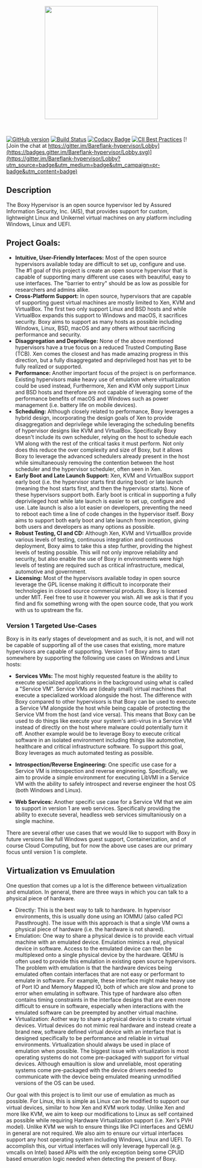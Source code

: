 <p align="center">
  <img src="https://github.com/Bareflank/boxy/raw/master/docs/boxy_logo.png" width="300">
</p>

<br>

[![GitHub version](https://badge.fury.io/gh/bareflank%2Fboxy.svg)](https://badge.fury.io/gh/bareflank%2Fboxy)
[![Build Status](https://travis-ci.org/Bareflank/boxy.svg?branch=master)](https://travis-ci.org/Bareflank/boxy)
[![Codacy Badge](https://api.codacy.com/project/badge/Grade/d7cbb095527c43e09e775f58912cd5fd)](https://www.codacy.com/app/rianquinn/boxy?utm_source=github.com&amp;utm_medium=referral&amp;utm_content=Bareflank/boxy&amp;utm_campaign=Badge_Grade)
[![CII Best Practices](https://bestpractices.coreinfrastructure.org/projects/325/badge)](https://bestpractices.coreinfrastructure.org/projects/325)
[![Join the chat at https://gitter.im/Bareflank-hypervisor/Lobby](https://badges.gitter.im/Bareflank-hypervisor/Lobby.svg)](https://gitter.im/Bareflank-hypervisor/Lobby?utm_source=badge&utm_medium=badge&utm_campaign=pr-badge&utm_content=badge)

## Description

The Boxy Hypervisor is an open source hypervisor led by Assured Information Security, Inc. (AIS), 
that provides support for custom, lightweight Linux and Unikernel virtual machines on any platform
including Windows, Linux and UEFI. 

## Project Goals:

- **Intuitive, User-Friendly Interfaces:** Most of the open source hypervisors
  available today are difficult to set up, configure and use. The #1 goal of
  this project is create an open source hypervisor that is capable of supporting
  many different use cases with beautiful, easy to use interfaces. The
  "barrier to entry" should be as low as possible for researchers and admins
  alike.
- **Cross-Platform Support:** In open source, hypervisors that are capable of
  supporting guest virtual machines are mostly limited to Xen, KVM and
  VirtualBox. The first two only support Linux and BSD hosts and while VirtualBox
  expands this support to Windows and macOS, it sacrifices security.
  Boxy aims to support as many hosts as possible including Windows, Linux,
  BSD, macOS and any others without sacrificing performance and security.
- **Disaggregation and Deprivilege:** None of the above mentioned hypervisors
  have a true focus on a reduced Trusted Computing Base (TCB). Xen comes the closest
  and has made amazing progress in this direction, but a fully disaggregated and
  deprivileged host has yet to be fully realized or supported.
- **Performance:** Another important focus of the project is on performance.
  Existing hypervisors make heavy use of emulation where
  virtualization could be used instead, Furthermore, Xen and KVM only support
  Linux and BSD hosts and therefore are not capable of leveraging some of the
  performance benefits of macOS and Windows such as power management
  (i.e. battery life on mobile devices).
- **Scheduling:** Although closely related to performance, Boxy leverages a hybrid
  design, incorporating the design goals of Xen to provide disaggregation
  and deprivilege while leveraging the scheduling benefits of hypervisor designs
  like KVM and VirtualBox. Specifically Boxy doesn't include its own scheduler,
  relying on the host to schedule each VM along with the rest of the critical
  tasks it must perform. Not only does this reduce the over complexity and size
  of Boxy, but it allows Boxy to leverage the advanced schedulers already
  present in the host while simultaneously removing the contention between the
  host scheduler and the hypervisor scheduler, often seen in Xen.
- **Early Boot and Late Launch Support:** Xen, KVM and VirtualBox support early boot
  (i.e. the hypervisor starts first during boot) or late launch (meaning the host
  starts first, and then the hypervisor starts). None of these hypervisors support
  both. Early boot is critical
  in supporting a fully deprivileged host while late launch is easier to set
  up, configure and use. Late launch is also a lot easier on developers,
  preventing the need to reboot each time a line of code changes in the
  hypervisor itself. Boxy aims to support both early boot and late launch from
  inception, giving both users and developers as many options as possible.
- **Robust Testing, CI and CD:** Although Xen, KVM and VirtualBox provide various
  levels of testing, continuous integration and continuous deployment, Boxy
  aims to take this a step further, providing the highest levels of testing
  possible. This will not only improve reliability and security, but also enable
  the use of Boxy in environments were high levels of testing are required such
  as critical infrastructure, medical, automotive and government.
- **Licensing:** Most of the hypervisors available today in open source leverage
  the GPL license making it difficult to incorporate their technologies in
  closed source commercial products. Boxy is licensed under MIT. Feel free to use
  it however you wish. All we ask is that if you find and fix something
  wrong with the open source code, that you work with us to upstream the fix.

### Version 1 Targeted Use-Cases

Boxy is in its early stages of development and as such, it is not, and will not
be capable of supporting all of the use cases that existing, more mature
hypervisors are capable of supporting. Version 1 of Boxy aims to start
somewhere by supporting the following use cases on Windows and Linux hosts:

- **Services VMs:** The most highly requested feature is the ability to execute
  specialized applications in the background using what is called a "Service VM".
  Service VMs are (ideally small) virtual machines that execute a specialized
  workload alongside the host. The difference with Boxy compared
  to other hypervisors is that Boxy can be used to execute a Service VM alongside
  the host while being capable of protecting the Service VM from the host
  (and vice versa). This means that Boxy can be used to do things like execute
  your system's anti-virus in a Service VM instead of directly on the host
  where malware could potentially turn it off. Another example would be to 
  leverage Boxy to execute critical software in an isolated environment including 
  things like automotive, healthcare and critical infrastructure software. 
  To support this goal, Boxy leverages as much automated testing as possible. 
  
- **Introspection/Reverse Engineering:** One specific use case for a Service VM
  is introspection and reverse engineering. Specifically, we aim to provide a 
  simple environment for executing LibVMI in a Service VM with the ability to 
  safely introspect and reverse engineer the host OS (both Windows and Linux). 

- **Web Services:** Another specific use case for a Service VM that we aim to 
  support in version 1 are web services. Specifically providing the ability to 
  execute several, headless web services simultaniously on a single machine. 
  
There are several other use cases that we would like to support with Boxy in 
future versions like full Windows guest support, Containerization, and 
of course Cloud Computing, but for now the above use cases are our primary focus
until version 1 is complete. 

## Virtualization vs Emuulation

One question that comes up a lot is the difference between virtualization and 
emulation. In general, there are three ways in which you can talk to a 
physical piece of hardware.

- Directly: This is the best way to talk to hardware. In hypervisor environments, 
  this is usually done using an IOMMU (also called PCI Passthrough). The issue
  with this approach is that a single VM owns a physical piece of hardware (i.e. 
  the hardware is not shared). 
- Emulation: One way to share a physical device is to provide each virtual 
  machine with an emulated device. Emulation mimics a real, physical device in 
  software. Access to the emulated device can then be multiplexed onto a 
  single physical device by the hardware. QEMU is often used to provide this 
  emulation in existing open source hypervisors. The problem with emulation is 
  that the hardware devices being emulated often contain interfaces that are 
  not easy or performant to emulate in software. For example, these interface 
  might make heavy use of Port IO and Memory Mapped IO, both of which are 
  slow and prone to error when emulating in software. This type of hardware 
  also often contains timing constraints in the interface designs that are 
  even more difficult to ensure in software, especially when interactions 
  with the emulated software can be preempted by another virtual machine. 
- Virtualization: Aother way to share a physical device is to create virtual 
  devices. Virtual devices do not mimic real hardware and instead create a 
  brand new, software defined virtual device with an interface that is designed 
  specifically to be performance and reliable in virtual environments.
  Virtualization should always be used in place of emulation when possible. The 
  biggest issue with virtualization is most operating systems do not come 
  pre-packaged with support for virtual devices. Although emaultion is slow and
  unreliable, most operating systems come pre-packaged with the device drivers 
  needed to communicate with the device being emulated meaning unmodified versions 
  of the OS can be used. 
  
Our goal with this project is to limit our use of emulation as much as possible. 
For Linux, this is simple as Linux can be modified to support our virtual devices,
similar to how Xen and KVM work today. Unlike Xen and more like KVM, we aim to keep 
our modifications to Linux as self contained as possible while requiring Hardware 
Virtualization support (i.e. Xen's PVH model). Unlike KVM we wish to ensure things like 
PCI interfaces and QEMU in general are not required. We also aim to ensure our 
virtual interfaces support any host operating system including Windows, Linux and 
UEFI. To accomplish this, our virtual interfaces will only leverage hypercall 
(e.g. vmcalls on Intel) based APIs with the only exception being some CPUID based 
emueration logic needed when detecting the present of Boxy. 
